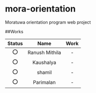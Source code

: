 # mora-orientation
Moratuwa orientation program web project 


##Works

| Status | Name | Work |
| :---:  |:---: | :---: |
|  :o:   | Ranush Mithila |   -   |
|  :o:   | Kaushalya      |   -   |
|  :o:   | shamil      |   -   |
|  :o:   | Parimalan      |   -   |